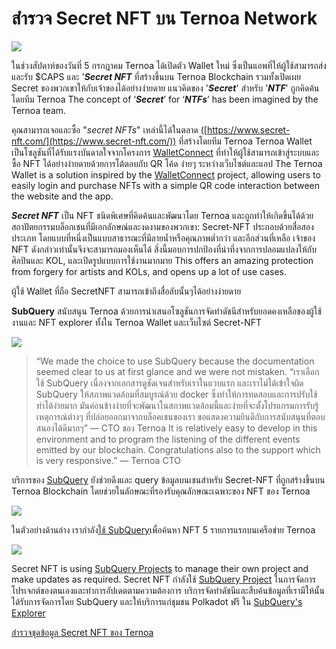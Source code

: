 # สำรวจ Secret NFT บน Ternoa Network

![](https://miro.medium.com/max/1200/0*s1fSGGelS-HVJNBm)

ในช่วงสัปดาห์ของวันที่ 5 กรกฎาคม Ternoa ได้เปิดตัว Wallet ใหม่ ซึ่งเป็นแอพที่ให้ผู้ใช้สามารถส่งและรับ $CAPS และ '**_Secret NFT_** ที่สร้างขึ้นบน Ternoa Blockchain รวมทั้งเปิดเผย Secret ของพวกเขาให้กับเจ้าของได้อย่างง่ายดาย แนวคิดของ '**_Secret_**' สำหรับ '**_NTF_**' ถูกคิดค้นโดยทีม Ternoa The concept of ‘**_Secret_**’ for ‘**_NTFs_**’ has been imagined by the Ternoa team.

คุณสามารถเจอและซื้อ "_secret NFTs_" เหล่านี้ได้ในตลาด ([https://www.secret-nft.com/](https://www.secret-nft.com/)) ที่สร้างโดยทีม Ternoa Ternoa Wallet เป็นโซลูชันที่ได้รับแรงบันดาลใจจากโครงการ [WalletConnect](https://walletconnect.org/) ที่ทำให้ผู้ใช้สามารถเข้าสู่ระบบและซื้อ NFT ได้อย่างง่ายดายด้วยการโต้ตอบกับ QR โค้ด ง่ายๆ ระหว่างเว็บไซต์และแอป The Ternoa Wallet is a solution inspired by the [WalletConnect](https://walletconnect.org/) project, allowing users to easily login and purchase NFTs with a simple QR code interaction between the website and the app.

**_Secret NFT_** เป็น NFT ชนิดพิเศษที่คิดค้นและพัฒนาโดย Ternoa และถูกทำให้เกิดขึ้นได้ด้วยสถาปัตยกรรมบล็อกเชนที่มีเอกลักษณ์และงดงามของพวกเขา: Secret-NFT ประกอบด้วยสื่อสองประเภท โดยแบบที่หนึ่งเป็นแบบสาธารณะที่มีลายน้ำหรือคุณภาพต่ำกว่า และอีกส่วนที่เหลือ เจ้าของ NFT ดังกล่าวเท่านั้นจึงจะสามารถมองเห็นได้ สิ่งนี้มอบการปกป้องที่น่าทึ่งจากการปลอมแปลงให้กับศิลปินและ KOL, และเปิดรูปแบบการใช้งานมากมาย This offers an amazing protection from forgery for artists and KOLs, and opens up a lot of use cases.

ผู้ใช้ Wallet ที่ถือ SecretNFT สามารถเข้าถึงสื่อลับนั้นๆได้อย่างง่ายดาย

**SubQuery** สนับสนุน Ternoa ด้วยการนำเสนอโซลูชันการจัดทำดัชนีสำหรับยอดคงเหลือของผู้ใช้งานและ NFT explorer ทั้งใน Ternoa Wallet และเว็บไซต์ Secret-NFT

![](https://miro.medium.com/max/1400/0*gquKRKBgiyAAxRFZ)

> “We made the choice to use SubQuery because the documentation seemed clear to us at first glance and we were not mistaken. “เราเลือกใช้ SubQuery เนื่องจากเอกสารดูชัดเจนสำหรับเราในแวบแรก และเราไม่ได้เข้าใจผิด SubQuery ให้สภาพแวดล้อมที่สมบูรณ์ด้วย docker ซึ่งทำให้การทดสอบและการปรับใช้ทำได้ง่ายมาก มันค่อนข้างง่ายที่จะพัฒนาในสภาพแวดล้อมนี้และง่ายที่จะตั้งโปรแกรมการรับรู้เหตุการณ์ต่างๆ ที่ปล่อยออกมาจากบล็อคเชนของเรา ขอแสดงความยินดีกับการสนับสนุนที่ตอบสนองได้ดีมากๆ” — CTO ของ Ternoa It is relatively easy to develop in this environment and to program the listening of the different events emitted by our blockchain. Congratulations also to the support which is very responsive.” — Ternoa CTO

บริการของ [SubQuery](https://subquery.network/) ยังช่วยดึงและ query ข้อมูลบนเชนสำหรับ Secret-NFT ที่ถูกสร้างขึ้นบน Ternoa Blockchain โดยช่วยในลักษณะที่รองรับคุณลักษณะเฉพาะของ NFT ของ Ternoa

![](https://miro.medium.com/max/1400/0*CA7lfxmZxHCKhzWw)

ในตัวอย่างด้านล่าง เรากำลัง[ใช้ SubQuery](https://explorer.subquery.network/subquery/capsule-corp-ternoa/indexer)เพื่อค้นหา NFT 5 รายการแรกบนเครือข่าย Ternoa

![](https://miro.medium.com/max/1400/0*YaQGpb3xUn7BUESx)

Secret NFT is using [SubQuery Projects](https://project.subquery.network/) to manage their own project and make updates as required. Secret NFT กำลังใช้ [SubQuery Project](https://project.subquery.network/) ในการจัดการโปรเจกต์ของตนเองและทำการอัปเดตตามความต้องการ บริการจัดทำดัชนีและสืบค้นข้อมูลที่เรามีให้นั้นได้รับการจัดการโดย SubQuery และให้บริการแก่ชุมชน Polkadot ฟรี ใน [SubQuery's Explorer](https://explorer.subquery.network/)

[สำรวจชุดข้อมูล Secret NFT ของ Ternoa](https://explorer.subquery.network/subquery/capsule-corp-ternoa/indexer)